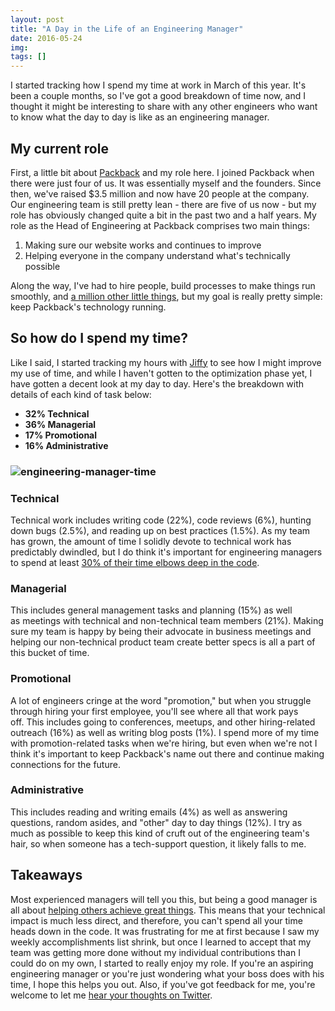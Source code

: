 ```yaml
---
layout: post
title: "A Day in the Life of an Engineering Manager"
date: 2016-05-24
img: 
tags: []
---
```

I started tracking how I spend my time at work in March of this year. It's been a couple months, so I've got a good breakdown of time now, and I thought it might be interesting to share with any other engineers who want to know what the day to day is like as an engineering manager.

## My current role

First, a little bit about [Packback](https://www.packback.co/) and my role here. I joined Packback when there were just four of us. It was essentially myself and the founders. Since then, we've raised $3.5 million and now have 20 people at the company. Our engineering team is still pretty lean - there are five of us now - but my role has obviously changed quite a bit in the past two and a half years. My role as the Head of Engineering at Packback comprises two main things:

1.  Making sure our website works and continues to improve
2.  Helping everyone in the company understand what's technically possible

Along the way, I've had to hire people, build processes to make things run smoothly, and [a million other little things](https://www.karllhughes.com/posts/roles-of-startup-cto/), but my goal is really pretty simple: keep Packback's technology running.

## So how do I spend my time?

Like I said, I started tracking my hours with [Jiffy](https://jiffy.nu/) to see how I might improve my use of time, and while I haven't gotten to the optimization phase yet, I have gotten a decent look at my day to day. Here's the breakdown with details of each kind of task below:

*   **32% Technical**
*   **36% Managerial**
*   **17% Promotional**
*   **16% Administrative**

### ![engineering-manager-time](https://i.imgur.com/Tx9pTaz.png)

### Technical

Technical work includes writing code (22%), code reviews (6%), hunting down bugs (2.5%), and reading up on best practices (1.5%). As my team has grown, the amount of time I solidly devote to technical work has predictably dwindled, but I do think it's important for engineering managers to spend at least [30% of their time elbows deep in the code](http://www.drdobbs.com/architecture-and-design/engineering-managers-should-code-30-of-t/240165174).

### Managerial

This includes general management tasks and planning (15%) as well as meetings with technical and non-technical team members (21%). Making sure my team is happy by being their advocate in business meetings and helping our non-technical product team create better specs is all a part of this bucket of time.

### Promotional

A lot of engineers cringe at the word "promotion," but when you struggle through hiring your first employee, you'll see where all that work pays off. This includes going to conferences, meetups, and other hiring-related outreach (16%) as well as writing blog posts (1%). I spend more of my time with promotion-related tasks when we're hiring, but even when we're not I think it's important to keep Packback's name out there and continue making connections for the future.

### Administrative

This includes reading and writing emails (4%) as well as answering questions, random asides, and "other" day to day things (12%). I try as much as possible to keep this kind of cruft out of the engineering team's hair, so when someone has a tech-support question, it likely falls to me.

## Takeaways

Most experienced managers will tell you this, but being a good manager is all about [helping others achieve great things](http://www.jrothman.com/articles/1999/01/successful-engineering-management-7-lessons-learned/). This means that your technical impact is much less direct, and therefore, you can't spend all your time heads down in the code. It was frustrating for me at first because I saw my weekly accomplishments list shrink, but once I learned to accept that my team was getting more done without my individual contributions than I could do on my own, I started to really enjoy my role. If you're an aspiring engineering manager or you're just wondering what your boss does with his time, I hope this helps you out. Also, if you've got feedback for me, you're welcome to let me [hear your thoughts on Twitter](https://twitter.com/KarlLHughes).
